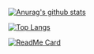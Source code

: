 [![Anurag's github stats](https://github-readme-stats.vercel.app/api?username=Developer-CaoZheng&show_icons=true&theme=dark)](https://github.com/anuraghazra/github-readme-stats)

[![Top Langs](https://github-readme-stats.vercel.app/api/top-langs/?username=Developer-CaoZheng)](https://github.com/anuraghazra/github-readme-stats)

[![ReadMe Card](https://github-readme-stats.vercel.app/api/pin/?username=Developer-CaoZheng&repo=repo2)](https://github.com/anuraghazra/github-readme-stats)

